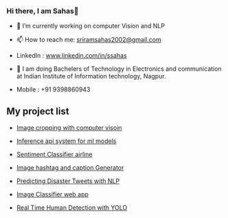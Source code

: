 ### Hi there, I am Sahas👋

- 🔭 I’m currently working on computer Vision and NLP

- 📫 How to reach me: sriramsahas2002@gmail.com
- LinkedIn : www.linkedin.com/in/ssahas
- 🏫 I am doing Bachelers of Technology in Electronics and communication at Indian Institute of Information technology, Nagpur.
- Mobile : +91 9398860943









## My project list

- [Image cropping with computer visoin](https://github.com/SSahas/Image-cropping-with-Computer-vision)
  
- [Inference api system for ml models](https://github.com/SSahas/tf_deploy)
  
- [Sentiment Classifier airline](https://github.com/SSahas/Sentiment_analysis_airline)
  
- [Image hashtag and caption Generator](https://github.com/SSahas/Image-Caption-and-Hashtag-Generator)

- [Predicting Disaster Tweets with NLP](https://github.com/SSahas/Disaster-Tweets-using-NLP)

- [Image Classifier web app](https://github.com/SSahas/Image-Recognition)

- [Real Time Human Detection with YOLO](https://github.com/SSahas/Real-Time-Human-detection)







